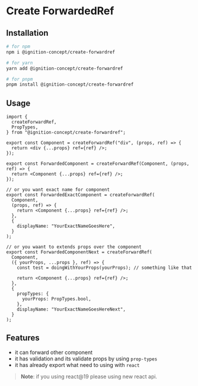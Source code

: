 # Create ForwardedRef

## Installation

```bash
# for npm
npm i @ignition-concept/create-forwardref

# for yarn
yarn add @ignition-concept/create-forwardref

# for pnpm
pnpm install @ignition-concept/create-forwardref
```

## Usage

```tsx
import {
  createForwardRef,
  PropTypes,
} from "@ignition-concept/create-forwardref";

export const Component = createForwardRef("div", (props, ref) => {
  return <div {...props} ref={ref} />;
});

export const ForwardedComponent = createForwardRef(Component, (props, ref) => {
  return <Component {...props} ref={ref} />;
});

// or you want exact name for component
export const ForwardedExactComponent = createForwardRef(
  Component,
  (props, ref) => {
    return <Component {...props} ref={ref} />;
  },
  {
    displayName: "YourExactNameGoesHere",
  }
);

// or you waant to extends props over the component
export const ForwardedComponentNext = createForwardRef(
  Component,
  ({ yourProps, ...props }, ref) => {
    const test = doingWithYourProps(yourProps); // something like that

    return <Component {...props} ref={ref} />;
  },
  {
    propTypes: {
      yourProps: PropTypes.bool,
    },
    displayName: "YourExactNameGoesHereNext",
  }
);
```

## Features

- it can forward other component
- it has validation and its validate props by using `prop-types`
- it has already export what need to using with `react`

> **Note**: if you using react@19 please using new react api.
